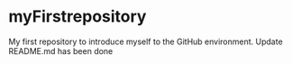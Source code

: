 # myFirstrepository
My first repository to introduce myself to the GitHub environment.
Update README.md has been done
